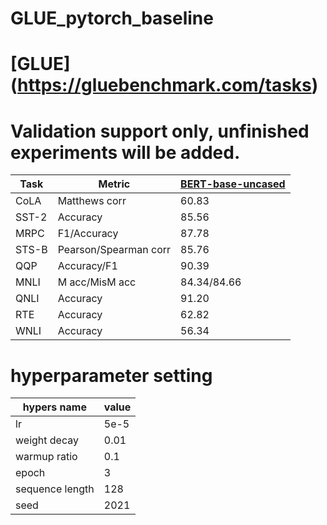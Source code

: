 # GLUE_pytorch_baseline


# [GLUE] (https://gluebenchmark.com/tasks)

# Validation support only, unfinished experiments will be added.

| Task  | Metric                       | [BERT-base-uncased](https://huggingface.co/bert-base-uncased)|
|-------|------------------------------|-------------|
| CoLA  | Matthews corr                | 60.83       |
| SST-2 | Accuracy                     | 85.56       |
| MRPC  | F1/Accuracy                  | 87.78       |
| STS-B | Pearson/Spearman corr        | 85.76       |
| QQP   | Accuracy/F1                  | 90.39       |
| MNLI  | M acc/MisM acc               | 84.34/84.66 |
| QNLI  | Accuracy                     | 91.20       |
| RTE   | Accuracy                     | 62.82       |
| WNLI  | Accuracy                     | 56.34       |


# hyperparameter setting

| hypers name | value |
|-------|-------|
| lr  | 5e-5 |
| weight decay | 0.01 |
| warmup ratio  | 0.1 |
| epoch | 3 |
| sequence length | 128 |
| seed | 2021 |
